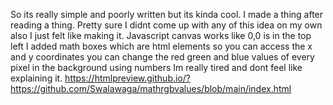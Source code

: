 So its really simple and poorly written but its kinda cool.
I made a thing after reading a thing. Pretty sure I didnt come up with any of this idea on my own also I just felt like making it.
Javascript canvas works like 0,0 is in the top left
I added math boxes which are html elements so you can access the x and y coordinates
you can change the red green and blue values of every pixel in the background using numbers
Im really tired and dont feel like explaining it.
https://htmlpreview.github.io/?https://github.com/Swalawaga/mathrgbvalues/blob/main/index.html
